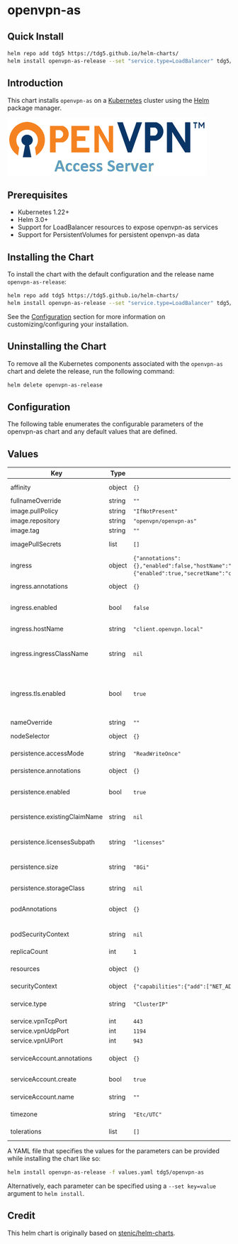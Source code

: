 # openvpn-as

## Quick Install

```bash
helm repo add tdg5 https://tdg5.github.io/helm-charts/
helm install openvpn-as-release --set "service.type=LoadBalancer" tdg5/openvpn-as
```

## Introduction

This chart installs `openvpn-as` on a
[Kubernetes](http://kubernetes.io) cluster using the [Helm](https://helm.sh)
package manager.

[![openvpn-as](https://raw.githubusercontent.com/tdg5/helm-charts/main/charts/openvpn-as/openvpn-as.png)](https://openvpn.net/index.php/access-server/overview.html)

## Prerequisites

- Kubernetes 1.22+
- Helm 3.0+
- Support for LoadBalancer resources to expose openvpn-as
  services
- Support for PersistentVolumes for persistent openvpn-as
  data

## Installing the Chart

To install the chart with the default configuration and the release name
`openvpn-as-release`:

```bash
helm repo add tdg5 https://tdg5.github.io/helm-charts/
helm install openvpn-as-release --set "service.type=LoadBalancer" tdg5/openvpn-as
```

See the [Configuration](#configuration) section for more information on
customizing/configuring your installation.

## Uninstalling the Chart

To remove all the Kubernetes components associated with the
`openvpn-as` chart and delete the release, run the following
command:

```bash
helm delete openvpn-as-release
```

## Configuration

The following table enumerates the configurable parameters of the
openvpn-as chart and any default values that are defined.

## Values

| Key | Type | Default | Description |
|-----|------|---------|-------------|
| affinity | object | `{}` | Affinity labels for pod assignment |
| fullnameOverride | string | `""` |  |
| image.pullPolicy | string | `"IfNotPresent"` | Image pull policy |
| image.repository | string | `"openvpn/openvpn-as"` | Image repository |
| image.tag | string | `""` | Image tag |
| imagePullSecrets | list | `[]` | Registry secret names as an array |
| ingress | object | `{"annotations":{},"enabled":false,"hostName":"client.openvpn.local","ingressClassName":null,"tls":{"enabled":true,"secretName":"client.openvpn-tls"}}` | Ingress configuration |
| ingress.annotations | object | `{}` | Ingress annotations |
| ingress.enabled | bool | `false` | Enable ingress resource for Client UI |
| ingress.hostName | string | `"client.openvpn.local"` | Host for the ingress |
| ingress.ingressClassName | string | `nil` | Set ingressClassName here, or leave it unset |
| ingress.tls.enabled | bool | `true` | Enable TLS configuration for the hostname defined at ingress.hostName parameter |
| nameOverride | string | `""` |  |
| nodeSelector | object | `{}` | Node labels for pod assignment |
| persistence.accessMode | string | `"ReadWriteOnce"` | PVC Access Mode for volume |
| persistence.annotations | object | `{}` | Annotations for the PVC |
| persistence.enabled | bool | `true` | Enable persistence using PVC |
| persistence.existingClaimName | string | `nil` | used when PVC already created before install |
| persistence.licensesSubpath | string | `"licenses"` | Indicate another subpath for licenses storage |
| persistence.size | string | `"8Gi"` | PVC Storage Request for volume |
| persistence.storageClass | string | `nil` | PVC Storage Class for volume |
| podAnnotations | object | `{}` | Map of annotations to add to the pods |
| podSecurityContext | string | `nil` | Map of pod security context values |
| replicaCount | int | `1` |  |
| resources | object | `{}` | CPU/Memory resource requests/limits |
| securityContext | object | `{"capabilities":{"add":["NET_ADMIN"]}}` | Security Context |
| service.type | string | `"ClusterIP"` | Kubernetes Service type for Client UI |
| service.vpnTcpPort | int | `443` | VPN TCP port |
| service.vpnUdpPort | int | `1194` | VPN UDP port |
| service.vpnUiPort | int | `943` | Client UI port |
| serviceAccount.annotations | object | `{}` | Annotations for the service account. |
| serviceAccount.create | bool | `true` | Create ServiceAccount |
| serviceAccount.name | string | `""` | Name to give the service account. |
| timezone | string | `"Etc/UTC"` | The timezone that should be used. |
| tolerations | list | `[]` | Tolerations for for the pod. |

A YAML file that specifies the values for the parameters can be provided while
installing the chart like so:

```bash
helm install openvpn-as-release -f values.yaml tdg5/openvpn-as
```

Alternatively, each parameter can be specified using a `--set
key=value` argument to `helm install`.

## Credit

This helm chart is originally based on
[stenic/helm-charts](https://github.com/stenic/helm-charts/tree/master/charts/openvpn-as).
